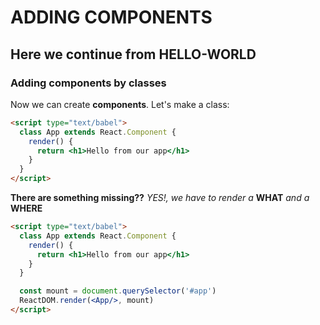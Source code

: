 # ADDING COMPONENTS

## Here we continue from HELLO-WORLD

### Adding components by classes


Now we can create __components__. Let's make a class: <br/>

```html
<script type="text/babel">
  class App extends React.Component {
    render() {
      return <h1>Hello from our app</h1>
    }
  }
</script>
```

__There are something missing??__ _YES!, we have to render a_ __WHAT__ _and a_ __WHERE__  <br/>

```html
<script type="text/babel">
  class App extends React.Component {
    render() {
      return <h1>Hello from our app</h1>
    }
  }

  const mount = document.querySelector('#app')
  ReactDOM.render(<App/>, mount)
</script>
```

